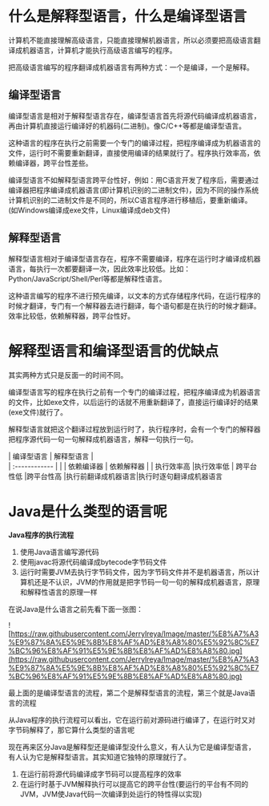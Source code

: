 # 什么是解释型语言，什么是编译型语言

计算机不能直接理解高级语言，只能直接理解机器语言，所以必须要把高级语言翻译成机器语言，计算机才能执行高级语言编写的程序。

把高级语言编写的程序翻译成机器语言有两种方式：一个是编译，一个是解释。  

## 编译型语言

编译型语言是相对于解释型语言存在，编译型语言首先将源代码编译成机器语言，再由计算机直接运行编译好的机器码(二进制)。像C/C++等都是编译型语言。

这种语言的程序在执行之前需要一个专门的编译过程，把程序编译成为机器语言的文件，运行时不需要重新翻译，直接使用编译的结果就行了。程序执行效率高，依赖编译器，跨平台性差些。

编译型语言不如解释型语言跨平台性好，例如：用C语言开发了程序后，需要通过编译器把程序编译成机器语言(即计算机识别的二进制文件)，因为不同的操作系统计算机识别的二进制文件是不同的，所以C语言程序进行移植后，要重新编译。(如Windows编译成exe文件，Linux编译成deb文件)

## 解释型语言

解释型语言相对于编译型语言存在，程序不需要编译，程序在运行时才编译成机器语言，每执行一次都要翻译一次，因此效率比较低。比如：Python/JavaScript/Shell/Perl等都是解释性语言。

这种语言编写的程序不进行预先编译，以文本的方式存储程序代码，在运行程序的时候才翻译，专门有一个解释器去进行翻译，每个语句都是在执行的时候才翻译。效率比较低，依赖解释器，跨平台性好。


# 解释型语言和编译型语言的优缺点

其实两种方式只是反面一的时间不同。

编译型语言写的程序在执行之前有一个专门的编译过程，把程序编译成为机器语言的文件，比如exe文件，以后运行的话就不用重新翻译了，直接运行编译好的结果(exe文件)就行了。

解释型语言就把这个翻译过程放到运行时了，执行程序时，会有一个专门的解释器把程序源代码一句一句解释成机器语言，解释一句执行一句。

| 编译型语言         | 解释型语言        |    
| :------------    |                  |
|    依赖编译器      |   依赖解释器      |
|   执行效率高       |执行效率低
|   跨平台性低       |跨平台性高
|执行前翻译成机器语言|执行时逐句翻译成机器语言


# Java是什么类型的语言呢

**Java程序的执行流程**

1. 使用Java语言编写源代码
2. 使用javac将源代码编译成bytecode字节码文件
3. 运行时需要JVM去执行字节码文件，因为字节码文件并不是机器语言，所以计算机还是不认识，JVM的作用就是把字节码一句一句的解释成机器语言，原理和解释性语言的原理一样

在说Java是什么语言之前先看下面一张图：

![https://raw.githubusercontent.com/JerryIreya/Image/master/%E8%A7%A3%E9%87%8A%E5%9E%8B%E8%AF%AD%E8%A8%80%E5%92%8C%E7%BC%96%E8%AF%91%E5%9E%8B%E8%AF%AD%E8%A8%80.jpg](https://raw.githubusercontent.com/JerryIreya/Image/master/%E8%A7%A3%E9%87%8A%E5%9E%8B%E8%AF%AD%E8%A8%80%E5%92%8C%E7%BC%96%E8%AF%91%E5%9E%8B%E8%AF%AD%E8%A8%80.jpg)

最上面的是编译型语言的流程，第二个是解释型语言的流程，第三个就是Java语言的流程

从Java程序的执行流程可以看出，它在运行前对源码进行编译了，在运行时又对字节码解释了，那它算什么类型的语言呢

现在再来区分Java是解释型还是编译型没什么意义，有人认为它是编译型语言，有人认为它是解释型语言。其实知道它独特的原理就行了。

1. 在运行前将源代码编译成字节码可以提高程序的效率
2. 在运行时基于JVM解释执行可以提高它的跨平台性(要运行的平台有不同的JVM，JVM使Java代码一次编译到处运行的特性得以实现)
